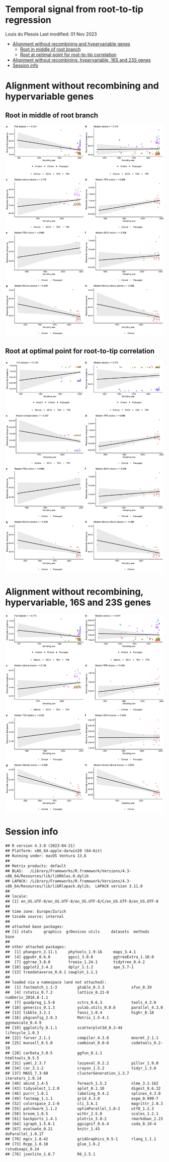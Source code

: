 Temporal signal from root-to-tip regression
================
Louis du Plessis
Last modified: 01 Nov 2023

- [Alignment without recombining and hypervariable
  genes](#alignment-without-recombining-and-hypervariable-genes)
  - [Root in middle of root branch](#root-in-middle-of-root-branch)
  - [Root at optimal point for root-to-tip
    correlation](#root-at-optimal-point-for-root-to-tip-correlation)
- [Alignment without recombining, hypervariable, 16S and 23S
  genes](#alignment-without-recombining-hypervariable-16s-and-23s-genes)
- [Session info](#session-info)

# Alignment without recombining and hypervariable genes

## Root in middle of root branch

![](../results/temporal_signal/root-to-tip-1.png)<!-- -->

## Root at optimal point for root-to-tip correlation

![](../results/temporal_signal/root-to-tip-optim-1.png)<!-- -->

# Alignment without recombining, hypervariable, 16S and 23S genes

![](../results/temporal_signal/root-to-tip-no16S23S-1.png)<!-- -->

# Session info

    ## R version 4.3.0 (2023-04-21)
    ## Platform: x86_64-apple-darwin20 (64-bit)
    ## Running under: macOS Ventura 13.6
    ## 
    ## Matrix products: default
    ## BLAS:   /Library/Frameworks/R.framework/Versions/4.3-x86_64/Resources/lib/libRblas.0.dylib 
    ## LAPACK: /Library/Frameworks/R.framework/Versions/4.3-x86_64/Resources/lib/libRlapack.dylib;  LAPACK version 3.11.0
    ## 
    ## locale:
    ## [1] en_US.UTF-8/en_US.UTF-8/en_US.UTF-8/C/en_US.UTF-8/en_US.UTF-8
    ## 
    ## time zone: Europe/Zurich
    ## tzcode source: internal
    ## 
    ## attached base packages:
    ## [1] stats     graphics  grDevices utils     datasets  methods   base     
    ## 
    ## other attached packages:
    ##  [1] phangorn_2.11.1     phytools_1.9-16     maps_3.4.1         
    ##  [4] ggpubr_0.6.0        ggsci_3.0.0         ggtreeExtra_1.10.0 
    ##  [7] ggtree_3.8.0        treeio_1.24.1       tidytree_0.4.2     
    ## [10] ggplot2_3.4.2       dplyr_1.1.2         ape_5.7-1          
    ## [13] treedataverse_0.0.1 cowplot_1.1.1      
    ## 
    ## loaded via a namespace (and not attached):
    ##  [1] fastmatch_1.1-3         gtable_0.3.3            xfun_0.39              
    ##  [4] rstatix_0.7.2           lattice_0.21-8          numDeriv_2016.8-1.1    
    ##  [7] quadprog_1.5-8          vctrs_0.6.3             tools_4.3.0            
    ## [10] generics_0.1.3          yulab.utils_0.0.6       parallel_4.3.0         
    ## [13] tibble_3.2.1            fansi_1.0.4             highr_0.10             
    ## [16] pkgconfig_2.0.3         Matrix_1.5-4.1          ggnewscale_0.4.9       
    ## [19] ggplotify_0.1.1         scatterplot3d_0.3-44    lifecycle_1.0.3        
    ## [22] farver_2.1.1            compiler_4.3.0          mnormt_2.1.1           
    ## [25] munsell_0.5.0           combinat_0.0-8          codetools_0.2-19       
    ## [28] carData_3.0-5           ggfun_0.1.1             htmltools_0.5.5        
    ## [31] yaml_2.3.7              lazyeval_0.2.2          pillar_1.9.0           
    ## [34] car_3.1-2               crayon_1.5.2            tidyr_1.3.0            
    ## [37] MASS_7.3-60             clusterGeneration_1.3.7 iterators_1.0.14       
    ## [40] abind_1.4-5             foreach_1.5.2           nlme_3.1-162           
    ## [43] tidyselect_1.2.0        aplot_0.1.10            digest_0.6.32          
    ## [46] purrr_1.0.1             labeling_0.4.2          splines_4.3.0          
    ## [49] fastmap_1.1.1           grid_4.3.0              expm_0.999-7           
    ## [52] colorspace_2.1-0        cli_3.6.1               magrittr_2.0.3         
    ## [55] patchwork_1.1.2         optimParallel_1.0-2     utf8_1.2.3             
    ## [58] broom_1.0.5             withr_2.5.0             scales_1.2.1           
    ## [61] backports_1.4.1         plotrix_3.8-2           rmarkdown_2.23         
    ## [64] igraph_1.5.0.1          ggsignif_0.6.4          coda_0.19-4            
    ## [67] evaluate_0.21           knitr_1.43              doParallel_1.0.17      
    ## [70] mgcv_1.8-42             gridGraphics_0.5-1      rlang_1.1.1            
    ## [73] Rcpp_1.0.10             glue_1.6.2              rstudioapi_0.14        
    ## [76] jsonlite_1.8.7          R6_2.5.1
